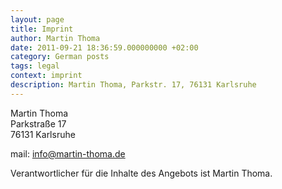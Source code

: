 ```yaml
---
layout: page
title: Imprint
author: Martin Thoma
date: 2011-09-21 18:36:59.000000000 +02:00
category: German posts
tags: legal
context: imprint
description: Martin Thoma, Parkstr. 17, 76131 Karlsruhe
---
```

Martin Thoma<br/>
Parkstra&szlig;e 17<br/>
76131 Karlsruhe<br/>

mail: info@martin-thoma.de

Verantwortlicher f&uuml;r die Inhalte des Angebots ist Martin Thoma.
